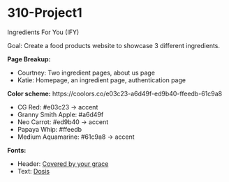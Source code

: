 # 310-Project1
Ingredients For You (IFY)

<p>Goal: Create a food products website to showcase 3 different ingredients.</p>

<p><b>Page Breakup:</b></p>
<ul><li>Courtney: Two ingredient pages, about us page</li>
<li>Katie: Homepage, an ingredient page, authentication page</li></ul>


<p><b>Color scheme:</b> https://coolors.co/e03c23-a6d49f-ed9b40-ffeedb-61c9a8</p>
<ul><li>CG Red: #e03c23 -> accent</li>
<li>Granny Smith Apple: #a6d49f</li>
<li>Neo Carrot: #ed9b40 -> accent</li>
<li>Papaya Whip: #ffeedb</li>
<li>Medium Aquamarine: #61c9a8 -> accent</li></ul>

<p><b>Fonts:</b></p>
<ul><li>Header: <a href="https://fonts.google.com/specimen/Covered+By+Your+Grace">Covered by your grace</a></li>
<li>Text: <a href="https://fonts.google.com/specimen/Dosis">Dosis</a></li></ul>
